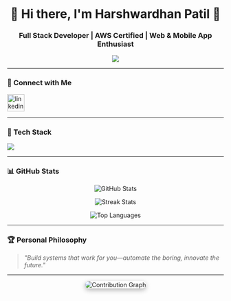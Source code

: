 
<h1 align="center">🚀 Hi there, I'm Harshwardhan Patil 👋</h1>
<h3 align="center">Full Stack Developer | AWS Certified | Web & Mobile App Enthusiast</h3>



<p align="center">
<p align="center">
<img src="https://github-profile-trophy.vercel.app/?username=harshwardhanpatil-8010&theme=radical&no-bg=true&no-frame=true&column=7" />


</p>

</p>

---

### 🔗 Connect with Me

<p align="left">
  <a href="https://www.linkedin.com/in/harshwardhan-patil-a1bb11289/" target="_blank">
    <img src="https://skillicons.dev/icons?i=linkedin" alt="linkedin" height="40"/>
  </a>
</p>

---

### 💼 Tech Stack

<p align="left">
  <img src="https://skillicons.dev/icons?i=html,css,tailwind,bootstrap,js,ts,react,nextjs,nodejs,express,mongodb,mysql,python,flask,django,aws,firebase,git,github,linux,postman,figma,swift,appwrite" />
</p>

---

### 📊 GitHub Stats

<p align="center">
  <img src="https://github-readme-stats.vercel.app/api?username=harshwardhanpatil-8010&show_icons=true&theme=radical&hide=prs&count_private=true" alt="GitHub Stats" />
</p>

<p align="center">
  <img src="https://github-readme-streak-stats.herokuapp.com/?user=harshwardhanpatil-8010&theme=radical" alt="Streak Stats" />
</p>

<p align="center">
  <img src="https://github-readme-stats.vercel.app/api/top-langs/?username=harshwardhanpatil-8010&layout=compact&theme=radical" alt="Top Languages" />
</p>


---

### 🏆 Personal Philosophy

> *"Build systems that work for you—automate the boring, innovate the future."*

---
<p align="center">
  <img src="https://github-readme-activity-graph.vercel.app/graph?username=harshwardhanpatil-8010&theme=radical" alt="Contribution Graph" style="border-radius: 20px; box-shadow: 0 4px 12px rgba(0, 0, 0, 0.3);" />
</p>

